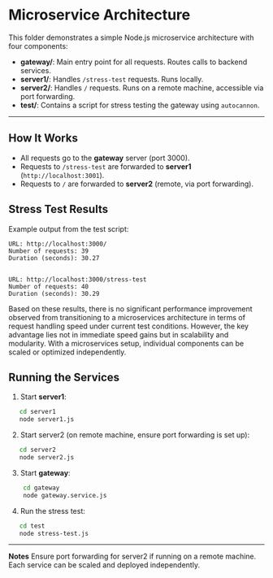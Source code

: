 # Microservice Architecture

This folder demonstrates a simple Node.js microservice architecture with four components:

- **gateway/**: Main entry point for all requests. Routes calls to backend services.  
- **server1/**: Handles `/stress-test` requests. Runs locally.  
- **server2/**: Handles `/` requests. Runs on a remote machine, accessible via port forwarding.  
- **test/**: Contains a script for stress testing the gateway using `autocannon`.

----

## How It Works

- All requests go to the **gateway** server (port 3000).
- Requests to `/stress-test` are forwarded to **server1** (`http://localhost:3001`).
- Requests to `/` are forwarded to **server2** (remote, via port forwarding).



## Stress Test Results

Example output from the test script:
```
URL: http://localhost:3000/  
Number of requests: 39 
Duration (seconds): 30.27


URL: http://localhost:3000/stress-test
Number of requests: 40
Duration (seconds): 30.29
```

Based on these results, there is no significant performance improvement observed from transitioning to a microservices architecture in terms of request handling speed under current test conditions. However, the key advantage lies not in immediate speed gains but in scalability and modularity. With a microservices setup, individual components can be scaled or optimized independently.


## Running the Services

1. Start **server1**:
```sh
   cd server1
   node server1.js
```


2. Start server2 (on remote machine, ensure port forwarding is set up):
```sh
   cd server2
   node server2.js
````

3. Start **gateway**:
```sh
    cd gateway
    node gateway.service.js
```

4. Run the stress test:
```sh
   cd test
   node stress-test.js
```
--------

**Notes**
Ensure port forwarding for server2 if running on a remote machine.  
Each service can be scaled and deployed independently.